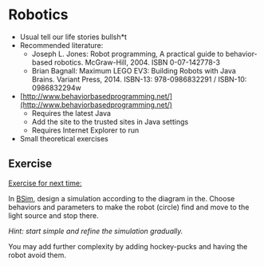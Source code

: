 # Robotics

- Usual tell our life stories bullsh*t
- Recommended literature:
  - Joseph L. Jones: Robot programming, A practical guide to behavior-based robotics. McGraw-Hill, 2004. ISBN 0-07-142778-3
  - Brian Bagnall: Maximum LEGO EV3: Building Robots with Java Brains. Variant Press, 2014. ISBN-13: 978-0986832291 / ISBN-10: 0986832294w
- [http://www.behaviorbasedprogramming.net/](http://www.behaviorbasedprogramming.net/)
  - Requires the latest Java
  - Add the site to the trusted sites in Java settings
  - Requires Internet Explorer to run
- Small theoretical exercises

## Exercise

[Exercise for next time:](/BSIM_exercise.pdf)

In [BSim](http://www.behaviorbasedprogramming.net/), design a simulation according to the diagram in the. Choose behaviors and parameters to make
the robot (circle) find and move to the light source and stop there.

*Hint: start simple and refine the simulation gradually.*

You may add further complexity by adding hockey-pucks and having the robot avoid them.
